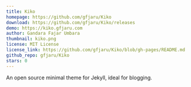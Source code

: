 ```yaml
---
title: Kiko
homepage: https://github.com/gfjaru/Kiko
download: https://github.com/gfjaru/Kiko/releases
demo: https://kiko.gfjaru.com
author: Gandara Fajar Umbara
thumbnail: kiko.png
license: MIT License
license_link: https://github.com/gfjaru/Kiko/blob/gh-pages/README.md
github_repo: gfjaru/Kiko
stars: 0
---
```


An open source minimal theme for Jekyll, ideal for blogging.
